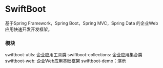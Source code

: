 # SwiftBoot

基于Spring Framework，Spring Boot，Spring MVC，Spring Data 的企业Web应用快速开发开发框架。

### 模块
swiftboot-utils: 企业应用工具类
swiftboot-collections: 企业应用集合类
swiftboot-web: 企业Web应用基础框架
swiftboot-demo：演示


